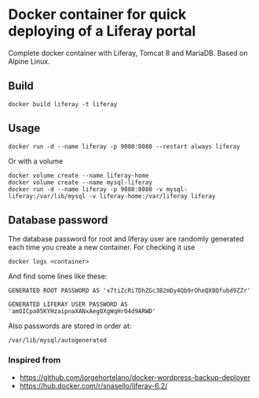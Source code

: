 # Docker container for quick deploying of a Liferay portal

Complete docker container with Liferay, Tomcat 8 and MariaDB. Based on Alpine Linux.

## Build

    docker build liferay -t liferay

## Usage

    docker run -d --name liferay -p 9080:8080 --restart always liferay
    
Or with a volume

    docker volume create --name liferay-home
    docker volume create --name mysql-liferay    
    docker run -d --name liferay -p 9080:8080 -v mysql-liferay:/var/lib/mysql -v liferay-home:/var/liferay liferay
     
## Database password
The database password for root and liferay user are randomly generated each time you create a new container. For checking it use

    docker logs <container>

And find some lines like these:

    GENERATED ROOT PASSWORD AS 'x7tiZcRi7DhZGc3B2mDy4Qb9rOheQX8Qfubd9ZZr'
    
    GENERATED LIFERAY USER PASSWORD AS 'amOICpa05KYHzaipnaXANxAeg0XgWqHrO4d9ARWD'
    
Also passwords are stored in order at:
    
    /var/lib/mysql/autogenerated

### Inspired from
* https://github.com/jorgehortelano/docker-wordpress-backup-deployer
* https://hub.docker.com/r/snasello/liferay-6.2/


